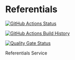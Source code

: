 # Referentials

[![GitHub Actions Status](https://github.com/MarkMenchavez/Referentials/workflows/Build/badge.svg?branch=main)](https://github.com/MarkMenchavez/Referentials/actions)

[![GitHub Actions Build History](https://buildstats.info/github/chart/MarkMenchavez/Referentials?branch=main&includeBuildsFromPullRequest=false)](https://github.com/MarkMenchavez/Referentials/actions)

[![Quality Gate Status](https://sonarcloud.io/api/project_badges/measure?project=MarkMenchavez_Referentials&metric=alert_status)](https://sonarcloud.io/summary/new_code?id=MarkMenchavez_Referentials)

Referentials Service
